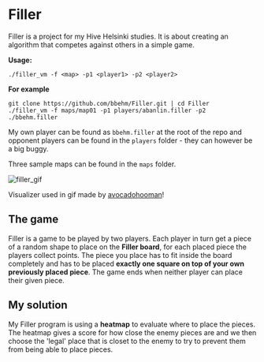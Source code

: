 # Filler

Filler is a project for my Hive Helsinki studies. It is about creating an algorithm that competes against others in a simple game.

__Usage:__
```
./filler_vm -f <map> -p1 <player1> -p2 <player2>
```

__For example__
```
git clone https://github.com/bbehm/Filler.git | cd Filler
./filler_vm -f maps/map01 -p1 players/abanlin.filler -p2 ./bbehm.filler
```

My own player can be found as `bbehm.filler` at the root of the repo and opponent players can be found in the `players` folder - they can however be a big buggy.

Three sample maps can be found in the `maps` folder.


![filler_gif](gif_2.gif)

Visualizer used in gif made by [avocadohooman](https://github.com/avocadohooman)!

## The game

Filler is a game to be played by two players. Each player in turn get a piece of a random shape to place on the __Filler board__, for each placed piece the players collect points. The piece you place has to fit inside the board completely and has to be placed __exactly one square on top of your own previously placed piece__. The game ends when neither player can place their given piece.

## My solution

My Filler program is using a __heatmap__ to evaluate where to place the pieces. The heatmap gives a score for how close the enemy pieces are and we then choose the 'legal' place that is closet to the enemy to try to prevent them from being able to place pieces.
